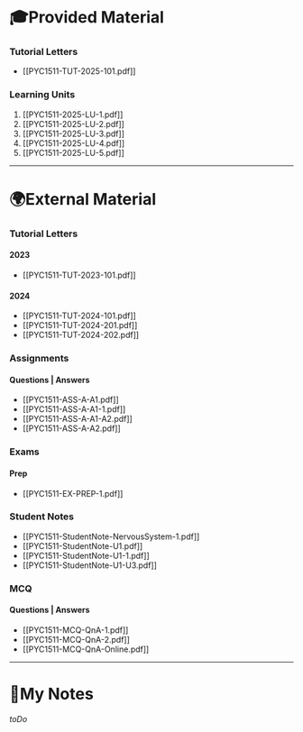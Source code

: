 # 🎓Provided Material
### Tutorial Letters
- [[PYC1511-TUT-2025-101.pdf]]
### Learning Units
1. [[PYC1511-2025-LU-1.pdf]]
2. [[PYC1511-2025-LU-2.pdf]]
3. [[PYC1511-2025-LU-3.pdf]]
4. [[PYC1511-2025-LU-4.pdf]]
5. [[PYC1511-2025-LU-5.pdf]]
---
# 🌍External Material
### Tutorial Letters
#### 2023
- [[PYC1511-TUT-2023-101.pdf]]
#### 2024
- [[PYC1511-TUT-2024-101.pdf]]
- [[PYC1511-TUT-2024-201.pdf]]
- [[PYC1511-TUT-2024-202.pdf]]
### Assignments
#### Questions | Answers
- [[PYC1511-ASS-A-A1.pdf]]
- [[PYC1511-ASS-A-A1-1.pdf]]
- [[PYC1511-ASS-A-A1-A2.pdf]]
- [[PYC1511-ASS-A-A2.pdf]]
### Exams
#### Prep
- [[PYC1511-EX-PREP-1.pdf]]
### Student Notes
- [[PYC1511-StudentNote-NervousSystem-1.pdf]]
- [[PYC1511-StudentNote-U1.pdf]]
- [[PYC1511-StudentNote-U1-1.pdf]]
- [[PYC1511-StudentNote-U1-U3.pdf]]
### MCQ
#### Questions | Answers
- [[PYC1511-MCQ-QnA-1.pdf]]
- [[PYC1511-MCQ-QnA-2.pdf]]
- [[PYC1511-MCQ-QnA-Online.pdf]]
---
# 📝My Notes
_toDo_